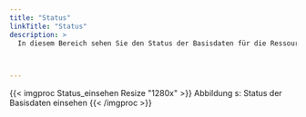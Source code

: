```yaml
---
title: "Status"
linkTitle: "Status"
description: >
  In diesem Bereich sehen Sie den Status der Basisdaten für die Ressourcen ein.   
 


---
```

{{< imgproc Status_einsehen Resize "1280x" >}}
Abbildung s: Status der Basisdaten einsehen
{{< /imgproc >}}




